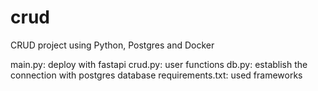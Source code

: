 # crud
CRUD project using Python, Postgres and Docker


main.py: deploy with fastapi
crud.py: user functions
db.py: establish the connection with postgres database
requirements.txt: used frameworks
